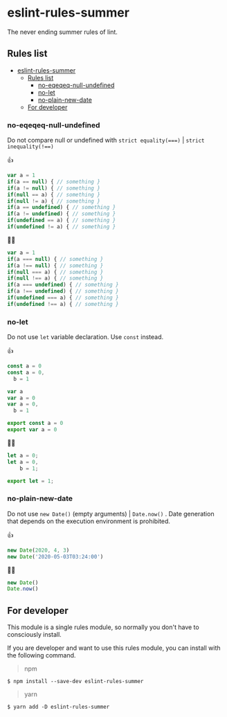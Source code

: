 # eslint-rules-summer

The never ending summer rules of lint.

## Rules list

- [eslint-rules-summer](#eslint-rules-summer)
  - [Rules list](#rules-list)
    - [no-eqeqeq-null-undefined](#no-eqeqeq-null-undefined)
    - [no-let](#no-let)
    - [no-plain-new-date](#no-plain-new-date)
  - [For developer](#for-developer)

### no-eqeqeq-null-undefined

Do not compare null or undefined with `strict equality(===)` | `strict inequality(!==)`

👍

```javascript
var a = 1
if(a == null) { // something }
if(a != null) { // something }
if(null == a) { // something }
if(null != a) { // something }
if(a == undefined) { // something }
if(a != undefined) { // something }
if(undefined == a) { // something }
if(undefined != a) { // something }
```

🙅‍♂️

```javascript
var a = 1
if(a === null) { // something }
if(a !== null) { // something }
if(null === a) { // something }
if(null !== a) { // something }
if(a === undefined) { // something }
if(a !== undefined) { // something }
if(undefined === a) { // something }
if(undefined !== a) { // something }
```

### no-let

Do not use `let` variable declaration. Use `const` instead.

👍

```javascript
const a = 0
const a = 0,
  b = 1

var a
var a = 0
var a = 0,
  b = 1

export const a = 0
export var a = 0
```

🙅‍♂️

```javascript
let a = 0;
let a = 0,
    b = 1;

export let = 1;
```

### no-plain-new-date

Do not use `new Date()` (empty arguments) | `Date.now()` . Date generation that depends on the execution environment is prohibited.

👍

```javascript
new Date(2020, 4, 3)
new Date('2020-05-03T03:24:00')
```

🙅‍♂️

```javascript
new Date()
Date.now()
```

## For developer

This module is a single rules module, so normally you don't have to consciously install.

If you are developer and want to use this rules module, you can install with the following command.

> npm

```console
$ npm install --save-dev eslint-rules-summer
```

> yarn

```console
$ yarn add -D eslint-rules-summer
```
